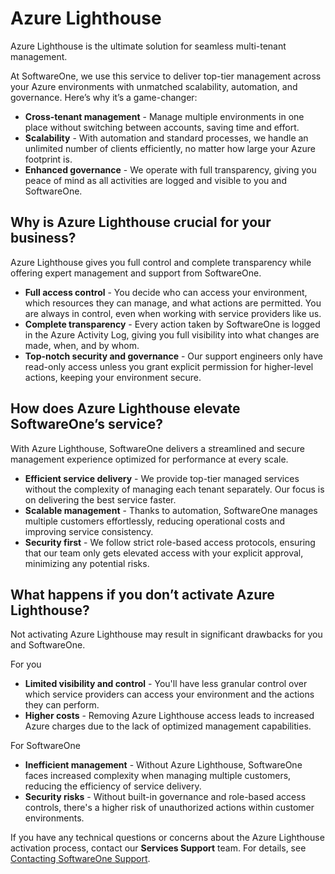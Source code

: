 # Azure Lighthouse

Azure Lighthouse is the ultimate solution for seamless multi-tenant management.&#x20;

At SoftwareOne, we use this service to deliver top-tier management across your Azure environments with unmatched scalability, automation, and governance. Here’s why it’s a game-changer:

* **Cross-tenant management** - Manage multiple environments in one place without switching between accounts, saving time and effort.
* **Scalability** - With automation and standard processes, we handle an unlimited number of clients efficiently, no matter how large your Azure footprint is.
* **Enhanced governance** - We operate with full transparency, giving you peace of mind as all activities are logged and visible to you and SoftwareOne.

## Why is Azure Lighthouse crucial for your business? <a href="#why-azure-lighthouse-is-crucial-for-your-business" id="why-azure-lighthouse-is-crucial-for-your-business"></a>

Azure Lighthouse gives you full control and complete transparency while offering expert management and support from SoftwareOne.

* **Full access control** - You decide who can access your environment, which resources they can manage, and what actions are permitted. You are always in control, even when working with service providers like us.
* **Complete transparency** - Every action taken by SoftwareOne is logged in the Azure Activity Log, giving you full visibility into what changes are made, when, and by whom.
* **Top-notch security and governance** - Our support engineers only have read-only access unless you grant explicit permission for higher-level actions, keeping your environment secure.

## How does Azure Lighthouse elevate SoftwareOne’s service? <a href="#how-azure-lighthouse-elevates-softwareones-service" id="how-azure-lighthouse-elevates-softwareones-service"></a>

With Azure Lighthouse, SoftwareOne delivers a streamlined and secure management experience optimized for performance at every scale.

* **Efficient service delivery** - We provide top-tier managed services without the complexity of managing each tenant separately. Our focus is on delivering the best service faster.
* **Scalable management** - Thanks to automation, SoftwareOne manages multiple customers effortlessly, reducing operational costs and improving service consistency.
* **Security first** - We follow strict role-based access protocols, ensuring that our team only gets elevated access with your explicit approval, minimizing any potential risks.

## What happens if you don’t activate Azure Lighthouse? <a href="#what-happens-if-you-dont-activate-azure-lighthouse" id="what-happens-if-you-dont-activate-azure-lighthouse"></a>

Not activating Azure Lighthouse may result in significant drawbacks for you and SoftwareOne.

For you

* **Limited visibility and control** - You'll have less granular control over which service providers can access your environment and the actions they can perform.
* **Higher costs** - Removing Azure Lighthouse access leads to increased Azure charges due to the lack of optimized management capabilities.

For SoftwareOne

* **Inefficient management** - Without Azure Lighthouse, SoftwareOne faces increased complexity when managing multiple customers, reducing the efficiency of service delivery.
* **Security risks** - Without built-in governance and role-based access controls, there's a higher risk of unauthorized actions within customer environments.

If you have any technical questions or concerns about the Azure Lighthouse activation process, contact our **Services Support** team. For details, see [Contacting SoftwareOne Support](https://docs.softwareone.cloud/kbgeneral/Base-version/Published/contacting-softwareone-support).
